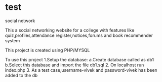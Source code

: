 # test
social network

This a social networking website for a college with features like quiz,profiles,attendance register,notices,forums and book recommender system

This project is created using PHP/MYSQL

To use this project 
1.Setup the database: 
  a.Create database called as db1 
  b.Select this database and import the file db1.sql 
2. On localhost run index.php 
3. As a test case,username-vivek and password-vivek has been added to the db
